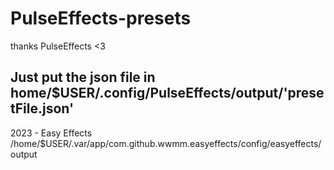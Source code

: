 # PulseEffects-presets
thanks PulseEffects &lt;3

## Just put the json file in home/$USER/.config/PulseEffects/output/'presetFile.json'

2023 - Easy Effects
/home/$USER/.var/app/com.github.wwmm.easyeffects/config/easyeffects/output
